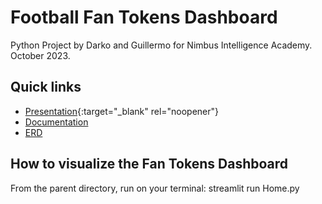# Football Fan Tokens Dashboard
Python Project by Darko and Guillermo for Nimbus Intelligence Academy. October 2023. 

## Quick links
- [Presentation](https://docs.google.com/presentation/d/1BKxg-wKqOWKK-haEsi4BZBt19Sbc9adQOIZmDWkBRic/edit#slide=id.g28a006450f8_0_115){:target="_blank" rel="noopener"}
- [Documentation](https://docs.google.com/document/d/13P5PoTR49IYn1ngSlAk3XSyKivv_KGz5LZZmgEK0OqA/edit?usp=sharing)
- [ERD](https://github.com/GuillermoIzquierdo/NimbusAcademyProject/blob/a4f9a66eae2ed1e04abcf174e0081fd1dfb7eeed/Python%20Project%20ERD.pdf)

## How to visualize the Fan Tokens Dashboard
From the parent directory, run on your terminal: streamlit run Home.py
